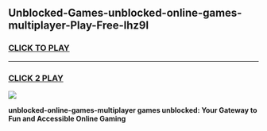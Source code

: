 
## Unblocked-Games-unblocked-online-games-multiplayer-Play-Free-lhz9l
<h3>
<a href="https://premium76.site?title=unblocked-online-games-multiplayer&ref=12A">CLICK TO PLAY</a></h3>
<hr>

<h3>
<a href="https://premium76.site?title=unblocked-online-games-multiplayer&ref=12A">CLICK 2 PLAY</a>
  
</h3>

<a href="https://premium76.site?title=unblocked-online-games-multiplayer&ref=12A"><img src="https://clearcache.store/games.png"></a>


**unblocked-online-games-multiplayer games unblocked: Your Gateway to Fun and Accessible Online Gaming**
